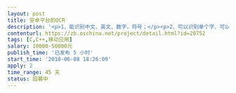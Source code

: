 ```yaml
---                
layout: post       
title: 安卓平台的OCR           
description: '<p>1、能识别中文、英文、数字，符号；</p><p>2、可以识别单个字、可以识别词语、可以识别句子、可以识别整页；</p><p>3、识别后转换为文本，可以另存；</p><p>4、识别后朗读出来；</p><p>5、识别过程需要多线程；</p><p>6、识别精度95%以上。</p>'     
contenturl: https://zb.oschina.net/project/detail.html?id=20752      
tags: [C,C++,移动应用]            
salary: 10000-50000元          
publish_time: '已发布 5 小时'         
start_time: '2018-06-08 18:26:09'           
apply: 2                   
time_range: 45 天              
status: 招募中                  
---                 
```

